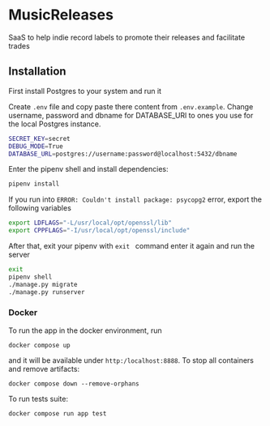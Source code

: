 # MusicReleases
SaaS to help indie record labels to promote their releases and facilitate trades

## Installation

First install Postgres to your system and run it 

Create ```.env``` file and copy paste there content from ```.env.example```. Change username, password and dbname for DATABASE_URl to ones you use for the local Postgres instance.
```sh
SECRET_KEY=secret
DEBUG_MODE=True
DATABASE_URL=postgres://username:password@localhost:5432/dbname
```

Enter the pipenv shell and install dependencies:
```sh
pipenv install
```
If you run into ```ERROR: Couldn't install package: psycopg2``` error, export the following variables
```sh
export LDFLAGS="-L/usr/local/opt/openssl/lib"
export CPPFLAGS="-I/usr/local/opt/openssl/include"
```

After that, exit your pipenv with ```exit ``` command enter it again and run the server
```sh
exit
pipenv shell
./manage.py migrate
./manage.py runserver
```

### Docker

To run the app in the docker environment, run
```
docker compose up
```
and it will be available under `http:/localhost:8888`. To stop all containers and remove artifacts:
```
docker compose down --remove-orphans
```

To run tests suite:
```
docker compose run app test
```
